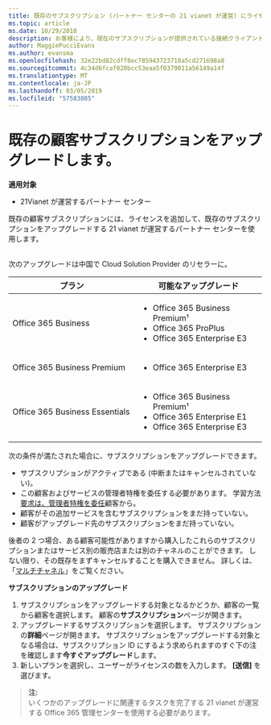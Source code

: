 ```yaml
---
title: 既存のサブスクリプション (パートナー センターの 21 vianet が運営) にライセンスまたはサービスを追加します。
ms.topic: article
ms.date: 10/29/2018
description: お客様により、現在のサブスクリプションが提供されている接続クライアント数または他のサービスと別のバージョンが必要な場合は、サブスクリプションをアップグレードすることができます。
author: MaggiePucciEvans
ms.author: evansma
ms.openlocfilehash: 32e22bd82cdff8ec785943723718a5cd271698a8
ms.sourcegitcommit: 4c34d6fcaf020bcc53eaa5f0379011a56149a14f
ms.translationtype: MT
ms.contentlocale: ja-JP
ms.lasthandoff: 03/05/2019
ms.locfileid: "57583805"
---
```

# <a name="upgrade-an-existing-customer-subscription"></a>既存の顧客サブスクリプションをアップグレードします。

**適用対象**

-   21Vianet が運営するパートナー センター

既存の顧客サブスクリプションには、ライセンスを追加して、既存のサブスクリプションをアップグレードする 21 vianet が運営するパートナー センターを使用します。 

## <a href="" id="upgradesubscription"></a>

次のアップグレードは中国で Cloud Solution Provider のリセラーに。

<table>
<colgroup>
<col width="50%" />
<col width="50%" />
</colgroup>
<thead>
<tr class="header">
<th>プラン</th>
<th>可能なアップグレード</th>
</tr>
</thead>
<tbody>
<tr class="odd">
<td>Office 365 Business</td>
<td><ul>
<li>Office 365 Business Premium¹</li>
<li>Office 365 ProPlus</li>
<li>Office 365 Enterprise E3</li>

</ul></td>
</tr>
<tr class="even">
<td>Office 365 Business Premium</td>
<td><ul>
<li>Office 365 Enterprise E3</li>

</ul></td>
</tr>
<tr class="odd">
<td>Office 365 Business Essentials</td>
<td><ul>
<li>Office 365 Business Premium¹</li>
<li>Office 365 Enterprise E1</li>
<li>Office 365 Enterprise E3</li>

</ul></td>
</tr>
</tbody>
</table>


次の条件が満たされた場合に、サブスクリプションをアップグレードできます。

-   サブスクリプションがアクティブである (中断またはキャンセルされていない)。
-   この顧客およびサービスの管理者特権を委任する必要があります。 学習方法[要求は、管理者特権を委任](request-a-relationship-with-a-customer.md)顧客から。
-   顧客がその追加サービスを含むサブスクリプションをまだ持っていない。
-   顧客がアップグレード先のサブスクリプションをまだ持っていない。

後者の 2 つ場合、ある顧客可能性がありますから購入したこれらのサブスクリプションまたはサービス別の販売店または別のチャネルのことができます。 しない限り、その既存をまずキャンセルすることを購入できません。 詳しくは、「[マルチチャネル](multichannel.md)」をご覧ください。

**サブスクリプションのアップグレード**

1.  サブスクリプションをアップグレードする対象となるかどうか、顧客の一覧から顧客を選択します。 顧客の**サブスクリプション**ページが開きます。
2.  アップグレードするサブスクリプションを選択します。 サブスクリプションの**詳細**ページが開きます。 サブスクリプションをアップグレードする対象となる場合は、サブスクリプション ID にするよう求められますのすぐ下の注を確認します**今すぐアップグレード**します。
3.  新しいプランを選択し、ユーザーがライセンスの数を入力します。 **[送信]** を選びます。

>**注:**<br>いくつかのアップグレードに関連するタスクを完了する 21 vianet が運営する Office 365 管理センターを使用する必要があります。
